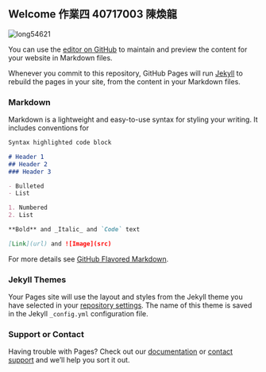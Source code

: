 ## Welcome 作業四 40717003 陳煥龍


![long54621](https://lh3.googleusercontent.com/proxy/nko_De5gIxUajS2ejnd09aPOo9gBw37T1m3Ig7lwEee_5ZrCvD_hZRhNLVGFSsGtU3CFQxzUcuWvNHjEHMooupTOlvlRj1ng7IqOhTB4xSiLYWsGD5IGKioWagli)  


You can use the [editor on GitHub](https://github.com/long54621/long54621.github.io/edit/main/README.md) to maintain and preview the content for your website in Markdown files.

Whenever you commit to this repository, GitHub Pages will run [Jekyll](https://jekyllrb.com/) to rebuild the pages in your site, from the content in your Markdown files.

### Markdown

Markdown is a lightweight and easy-to-use syntax for styling your writing. It includes conventions for

```markdown
Syntax highlighted code block

# Header 1
## Header 2
### Header 3

- Bulleted
- List

1. Numbered
2. List

**Bold** and _Italic_ and `Code` text

[Link](url) and ![Image](src)
```

For more details see [GitHub Flavored Markdown](https://guides.github.com/features/mastering-markdown/).

### Jekyll Themes

Your Pages site will use the layout and styles from the Jekyll theme you have selected in your [repository settings](https://github.com/long54621/long54621.github.io/settings). The name of this theme is saved in the Jekyll `_config.yml` configuration file.

### Support or Contact

Having trouble with Pages? Check out our [documentation](https://docs.github.com/categories/github-pages-basics/) or [contact support](https://support.github.com/contact) and we’ll help you sort it out.
